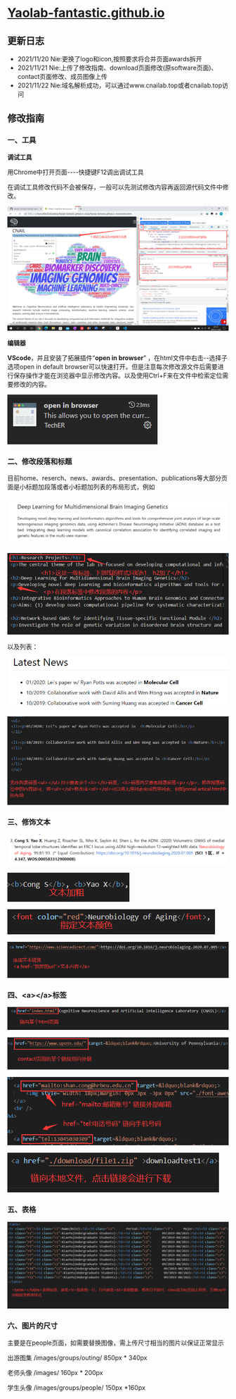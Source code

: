 # [Yaolab-fantastic.github.io](https://yaolab-fantastic.github.io/)
## 更新日志
- 2021/11/20  Nie:更换了logo和icon,按照要求将合并页面awards拆开
- 2021/11/21  Nie:上传了修改指南、download页面修改(原software页面)、contact页面修改、成员图像上传
- 2021/11/22  Nie:域名解析成功，可以通过www.cnailab.top或者cnailab.top访问

## 修改指南

### 一、工具

**调试工具**

用Chrome中打开页面----快捷键F12调出调试工具

在调试工具修改代码不会被保存，一般可以先测试修改内容再返回源代码文件中修改。

![img](/readmeimages/1.png)



**编辑器**

**VScode**，并且安装了拓展插件“**open in browser**” ，在html文件中右击--选择子选项open in default browser可以快速打开。但是注意每次修改源文件后需要进行保存操作才能在浏览器中显示修改内容。以及使用Ctrl+F来在文件中检索定位需要修改的内容。

![img](/readmeimages/2.png)



### 二、修改段落和标题

目前home、reserch、news、awards、presentation、publications等大部分页面是小标题加段落或者小标题加列表的布局形式，例如

![img](/readmeimages/3.png)

![img](/readmeimages/4.png)

以及列表：

![img](/readmeimages/5.png)



![img](/readmeimages/6.png)



### 三、修饰文本

![img](/readmeimages/15.png)

![img](/readmeimages/7.png)

![8](/readmeimages/8.png)

![9](/readmeimages/9.png)



### 四、\<a>\</a>标签

![10](/readmeimages/10.png)

![11](/readmeimages/11.png)

![12](/readmeimages/12.png)

![13](/readmeimages/13.png)



### 五、表格

![14](/readmeimages/14.png)



### 六、图片的尺寸

主要是在people页面，如需要替换图像，需上传尺寸相当的图片以保证正常显示

出游图集 /images/groups/outing/		850px * 340px

老师头像 /images/								   160px * 200px

学生头像 /images/groups/people/	    150px *160px
